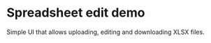 Spreadsheet edit demo
==============

Simple UI that allows uploading, editing and downloading XLSX files.

